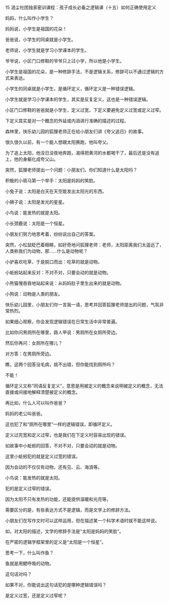 15 浥尘社团独家密训课程：孩子成长必备之逻辑课（十五）如何正确使用定义



妈妈，什么叫作小学生？

妈妈说，小学生是祖国的花朵！

爸爸说，小学生的同桌就是小学生。

老师说，小学生就是学习小学课本的学生。

爷爷说，小区门口修鞋的爷爷只上过小学，所以他是小学生。



小学生是祖国的花朵，是一种修辞手法，不是逻辑关系，修辞可以不通过逻辑的方式来表达。

小学生的同桌就是小学生，是循环定义，循环定义是一种错误逻辑。

小学生就是学习小学课本的学生，其实是反复定义，这也是一种错误逻辑。

小区门口修鞋的爸爸就是小学生，定义过宽，下定义要避免定义过宽或定义过窄。

下定义其实是对一个概念的外延或内涵进行准确的描述的过程。



森林里，快乐幼儿园的狐狸老师正在给小朋友们讲《夸父追日》的故事。

很久很久以前，有一个能人想跟太阳赛跑，他叫夸父。

为了追上太阳，他没日没夜地奔跑，渴得把黄河的水都喝干了，最后还是没有追上，他的身躯化成夸父山。



突然，狐狸老师提出一个问题：小朋友们，你们知道什么是太阳吗？

积极的小斑马第一个举手：太阳是妈妈的笑脸。

小兔子说：太阳是白天在天空能发出太阳光的东西。

小狮子说：太阳是发光的星星。

小鸟说：能发热的就是太阳。

小长颈鹿说：太阳是一个恒星。

小朋友们努力地思考着，纷纷说出自己的答案。

突然，小松鼠眨巴着眼睛，如好奇地问狐狸老师：老师，太阳距离我们太遥远了，人类称我们为动物，那……什么是动物呢？

小驴喜欢吃草，于是脱口而出：吃草的就是动物。

小蚯蚓站起来反对：不对不对，只要会动的就是动物。

小熊猫慢吞吞地站起来说：从妈妈肚子里生出来的就是动物。

小狗说：动物是人类的朋友。

快乐幼儿园里，小朋友们你一言我一语，思考并回答狐狸老师提出的问题，气氛非常热烈。



如果细心观察，你会发现逻辑错误在日常生活中非常普遍。

比如你问男厕所在哪里，路人甲说：男厕所在女厕所旁边。

然后你再问：女厕所在哪儿？

对方答：在男厕所旁边。

瞧，这两个回答没毛病，挑不出错，但你能找到厕所吗？

不能！



循环定义又称“同语反复定义”，意思是用被定义的概念来说明被定义的概念，无法直接或间接地解释清楚被定义的概念。

再比如，什么人可以叫作爸爸？

妈妈的老公叫爸爸。

这也犯了和“厕所在哪里”一样的逻辑错误，即循环定义。



定义过完宽和定义过窄，也是我们在下定义时容易出现的错误。

如故事中小蚯蚓的回答，不对不对，只要会动的就是动物。

这里小蚯蚓犯的就是定义过宽的错误。

因为会动的不仅仅有动物，还有见、云、海浪等。



小鸟说：能发热的就是太阳。

犯的是定义过窄的错误。

因为太阳不只有发热的功能，还能提供温暖和光亮等。



需要区分的是，有些表达方式不是逻辑，而是文学上的修辞方法。

小朋友们在写作文时可以这样运用，但在描述某一个科学术语时就不能这样说。

如，对太阳的描述，文学的修辞手法是“太阳是妈妈的笑脸”。

在严密的逻辑学框架里的定义是“太阳是一个恒星”。



思考一下，什么叫作鱼？

鱼就是用鳃呼吸的动物。

这句话对吗？

如果不对，你能说出这句话犯的是哪种逻辑错误吗？

是定义过宽，还是定义过窄呢？



















